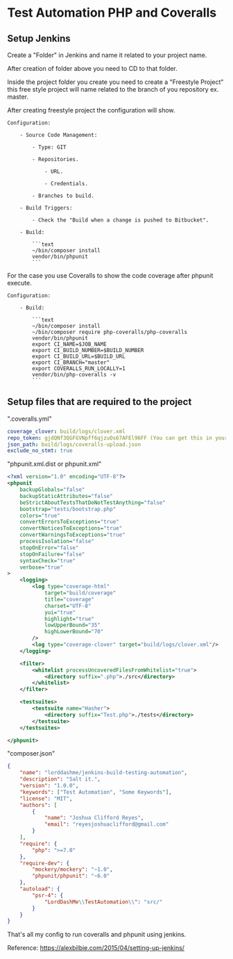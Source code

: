 # Test Automation PHP and Coveralls

## Setup Jenkins

Create a "Folder" in Jenkins and name it related to your project name.

After creation of folder above you need to CD to that folder.

Inside the project folder you create you need to create a "Freestyle Project" this free style project will name related to the branch of you repository ex. master.

After creating freestyle project the configuration will show. 

    Configuration:

        - Source Code Management:

            - Type: GIT

            - Repositories.

                - URL.

                - Credentials.

            - Branches to build.

        - Build Triggers:

            - Check the "Build when a change is pushed to Bitbucket".

        - Build:

            ```text
            ~/bin/composer install
            vendor/bin/phpunit
            ```
For the case you use Coveralls to show the code coverage after phpunit execute.

    Configuration:

        - Build:

            ```text
            ~/bin/composer install
            ~/bin/composer require php-coveralls/php-coveralls
            vendor/bin/phpunit
            export CI_NAME=$JOB_NAME
            export CI_BUILD_NUMBER=$BUILD_NUMBER
            export CI_BUILD_URL=$BUILD_URL
            export CI_BRANCH="master"
            export COVERALLS_RUN_LOCALLY=1
            vendor/bin/php-coveralls -v
            ```

## Setup files that are required to the project

".coveralls.yml"

```yml
coverage_clover: build/logs/clover.xml
repo_token: gjdQNf3QGFGVNpff6qjzuOs67AFEl96FF (You can get this in your coveralls repo setting)
json_path: build/logs/coveralls-upload.json
exclude_no_stmt: true
```

"phpunit.xml.dist or phpunit.xml"

```xml
<?xml version="1.0" encoding="UTF-8"?>
<phpunit 
    backupGlobals="false"
    backupStaticAttributes="false"
    beStrictAboutTestsThatDoNotTestAnything="false"
    bootstrap="tests/bootstrap.php"
    colors="true"
    convertErrorsToExceptions="true"
    convertNoticesToExceptions="true"
    convertWarningsToExceptions="true"
    processIsolation="false"
    stopOnError="false"
    stopOnFailure="false"
    syntaxCheck="true"
    verbose="true"
>
    <logging>
        <log type="coverage-html" 
            target="build/coverage" 
            title="coverage" 
            charset="UTF-8" 
            yui="true" 
            highlight="true" 
            lowUpperBound="35" 
            highLowerBound="70"
        />
        <log type="coverage-clover" target="build/logs/clover.xml"/>
    </logging>

    <filter>
        <whitelist processUncoveredFilesFromWhitelist="true">
            <directory suffix=".php">./src</directory>
        </whitelist>
    </filter>

    <testsuites>
        <testsuite name="Hasher">
            <directory suffix="Test.php">./tests</directory>
        </testsuite>
    </testsuites>

</phpunit>
```

"composer.json"

```json
{
    "name": "lorddashme/jenkins-build-testing-automation",
    "description": "Salt it.",
    "version": "1.0.0",
    "keywords": ["Test Automation", "Some Keywords"],
    "license": "MIT",
    "authors": [
        {
            "name": "Joshua Clifford Reyes",
            "email": "reyesjoshuaclifford@gmail.com"
        }
    ],
    "require": {
        "php": ">=7.0"
    },
    "require-dev": {
        "mockery/mockery": "~1.0",
        "phpunit/phpunit": "~6.0"
    },
    "autoload": {
        "psr-4": {
            "LordDashMe\\TestAutomation\\": "src/"
        }
    }
}
```

That's all my config to run coveralls and phpunit using jenkins.

Reference: https://alexbilbie.com/2015/04/setting-up-jenkins/